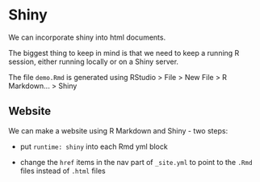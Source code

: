 # Shiny

We can incorporate shiny into html documents. 

The biggest thing to keep in mind is that we need to keep a running R session, either running locally or on a Shiny server.

The file `demo.Rmd` is generated using RStudio > File > New File > R Markdown... > Shiny

## Website

We can make a website using R Markdown and Shiny - two steps:

* put `runtime: shiny` into each Rmd yml block

* change the `href` items in the nav part of `_site.yml` to point to the `.Rmd` files instead of `.html` files




